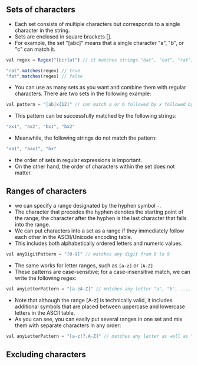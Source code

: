## Sets of characters
- Each set consists of multiple characters but corresponds to a single character in the string.
- Sets are enclosed in square brackets [].
- For example, the set "[abc]" means that a single character "a", "b", or "c" can match it.
```js
val regex = Regex("[bcr]at") // it matches strings "bat", "cat", "rat", but not "fat"

"rat".matches(regex) // true
"fat".matches(regex) // false
```
- You can use as many sets as you want and combine them with regular characters. There are two sets in the following example:
```js
val pattern = "[ab]x[12]" // can match a or b followed by x followed by either 1 or 2
```
- This pattern can be successfully matched by the following strings:
```js
"ax1", "ax2", "bx1", "bx2"
```
- Meanwhile, the following strings do not match the pattern:
```js
"xa1", "aax1", "bx"
```
- the order of sets in regular expressions is important.
- On the other hand, the order of characters within the set does not matter.


## Ranges of characters
- we can specify a range designated by the hyphen symbol `-`.
- The character that precedes the hyphen denotes the starting point of the range; the character after the hyphen is the last character that falls into the range.
- We can put characters into a set as a range if they immediately follow each other in the ASCII/Unicode encoding table.
- This includes both alphabetically ordered letters and numeric values.
```js
val anyDigitPattern = "[0-9]" // matches any digit from 0 to 9
```
- The same works for letter ranges, such as `[a-z]` or `[A-Z]`
- These patterns are case-sensitive; for a case-insensitive match, we can write the following regex:
```js
val anyLetterPattern = "[a-zA-Z]" // matches any letter "a", "b", ..., "A", "B", ...
```
- Note that although the range [A-z] is technically valid, it includes additional symbols that are placed between uppercase and lowercase letters in the ASCII table.
- As you can see, you can easily put several ranges in one set and mix them with separate characters in any order:
```js
val anyLetterPattern = "[a-z!?.A-Z]" // matches any letter as well as "!", "?", and "."
```


## Excluding characters
